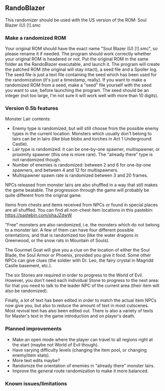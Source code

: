 ## RandoBlazer

This randomizer should be used with the US version of the ROM: 
  Soul Blazer (U) [!].smc
  
### Make a randomized ROM

Your original ROM should have the exact name "Soul Blazer (U) [!].smc", so please rename it if needed. The program should work correctly whether your original ROM is headered or not. Put the original ROM in the same folder as the RandoBlazer executable, and launch it. The program will create the patched ROM (the original will stay intact), a seed file and a Spoiler log. The seed file is just a text file containing the seed which has been used for the randomization (it's just a timestamp, really). If you want to make a randomized ROM from a seed, make a "seed" file yourself with the seed you want to use, before launching the program. The seed should be an integer (not too large, I'm not sure it will work well with more than 10 digits).

### Version 0.5b features

Monster Lair contents:
 - Enemy type is randomized, but will still choose from the possible enemy types in the current location. Monsters which usually don't belong to lairs can be in lairs (like blue blobs and torches in Act 1 Underground Castle).
 - Lair type is randomized: it can be one-by-one spawner, multispawner, or proximity spawner (this one is more rare). The "already there" type is not randomized though.
 - Number of enemies is randomized: between 2 and 6 for one-by-one spawners, and between 4 and 12 for multispawners.
 - Multispawner spawn rate is randomized between 3 and 20 frames.
 
NPCs released from monster lairs are also shuffled in a way that still makes the game beatable. The progression through the game will probably be quite different from the original game.

Items from chests and items received from NPCs or found in special places are all shuffled. You can find all non-chest item locations in this pastebin:
https://pastebin.com/phaJZdwW

"Free" monsters are also randomized, i.e. the monsters which do not belong to a monster lair. A few of them can have four different possible orientations, and that is randomized too (like the water dragons in Greenwood, or the snow rats in Mountain of Souls).

The Gourmet Goat will give you a clue on the location of either the Soul Blade, the Soul Armor or Phoenix, provided you give it food. Some other NPCs can give clues (the soldier with Dr. Leo, the fairy crystal in Magridd Castle basement, etc.).

The six Stones are required in order to progress to the World of Evil. However, you don't need each individual Stone to progress to the next area: for that you need to talk to the leader NPC of the current area (their item will also be randomized).

Finally, a lot of text has been edited in order to match the actual item NPCs now give you, but also to reduce the amount of text in most cutscenes. Most revival text has also been edited out. There is also a variety of texts for Master's text in the game introduction and on player's death.

### Planned improvements

 - Make an open mode where the player can travel to all regions right at the start (maybe not World of Evil though).
 - Have varying difficulty levels (changing the item pool, or changing enemy/item stats).
 - More text edits maybe?
 - Randomize the orientation of enemies in "already there" monster lairs.
 - Improve the general route randomization to make it more balanced.

### Known issues/limitations

